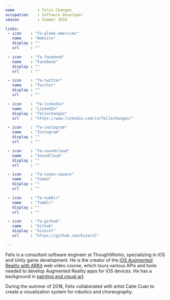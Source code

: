 ```yaml
---
name          : Felix Changoo
occupation    : Software Developer
season        : Summer 2018

links:
 - icon    : "fa-globe-americas"
   name    : "Website"
   display : ""
   url     : ""

 - icon    : "fa-facebook"
   name    : "Facebook"
   display : ""
   url     : ""

 - icon    : "fa-twitter"
   name    : "Twitter"
   display : ""
   url     : ""

 - icon    : "fa-linkedin"
   name    : "LinkedIn"
   display : "felixchangoo"
   url     : "https://www.linkedin.com/in/felixchangoo/"

 - icon    : "fa-instagram"
   name    : "Instagram"
   display : ""
   url     : ""

 - icon    : "fa-soundcloud"
   name    : "SoundCloud"
   display : ""
   url     : ""

 - icon    : "fa-vimeo-square"
   name    : "Vimeo"
   display : ""
   url     : ""

 - icon    : "fa-tumblr"
   name    : "Tumblr"
   display : ""
   url     : ""

 - icon    : "fa-github"
   name    : "Github"
   display : "kizerxl"
   url     : "https://github.com/kizerxl"

---
```

Felix is a consultant software engineer at ThoughtWorks, specializing in iOS and Unity game development. He is the creator of the [iOS Augmented Reality with ARKit](https://www.packtpub.com/web-development/ios-augmented-reality-arkit-video) web video course, which tours various APIs and tools needed to develop Augmented Reality apps for iOS devices. He has a background in [painting and visual art](https://www.deviantart.com/el-chango/).

During the summer of 2018, Felix collaborated with artist Catie Cuan to create a visualization system for robotics and choreography.